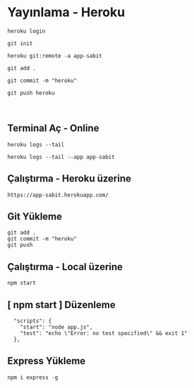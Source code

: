 # Yayınlama - Heroku

```
heroku login
```

```
git init

heroku git:remote -a app-sabit

git add .

git commit -m "heroku"

git push heroku
```

<br>

## Terminal Aç - Online

```
heroku logs --tail
```

```
heroku logs --tail --app app-sabit
```

## Çalıştırma - Heroku üzerine

```
https://app-sabit.herokuapp.com/
```

## Git Yükleme

```
git add .
git commit -m "heroku"
git push
```

## Çalıştırma - Local üzerine

```
npm start
```

## [ npm start ] Düzenleme

```
  "scripts": {
    "start": "node app.js",
    "test": "echo \"Error: no test specified\" && exit 1"
  },

```

## Express Yükleme

```
npm i express -g
```
